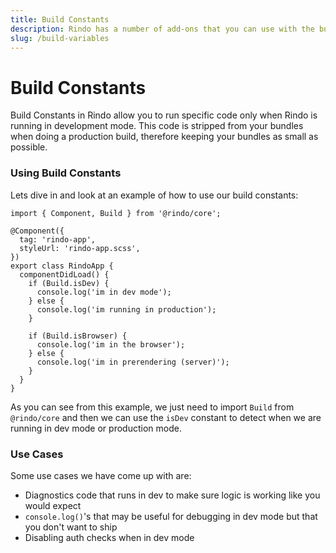 ```yaml
---
title: Build Constants
description: Rindo has a number of add-ons that you can use with the build process.
slug: /build-variables
---
```


# Build Constants

Build Constants in Rindo allow you to run specific code only when Rindo is running in development mode. This code is stripped from your bundles when doing a production build, therefore keeping your bundles as small as possible.

### Using Build Constants

Lets dive in and look at an example of how to use our build constants:

```tsx
import { Component, Build } from '@rindo/core';

@Component({
  tag: 'rindo-app',
  styleUrl: 'rindo-app.scss',
})
export class RindoApp {
  componentDidLoad() {
    if (Build.isDev) {
      console.log('im in dev mode');
    } else {
      console.log('im running in production');
    }

    if (Build.isBrowser) {
      console.log('im in the browser');
    } else {
      console.log('im in prerendering (server)');
    }
  }
}
```

As you can see from this example, we just need to import `Build` from `@rindo/core` and then we can use the `isDev` constant to detect when we are running in dev mode or production mode.

### Use Cases

Some use cases we have come up with are:

- Diagnostics code that runs in dev to make sure logic is working like you would expect
- `console.log()`'s that may be useful for debugging in dev mode but that you don't want to ship
- Disabling auth checks when in dev mode
